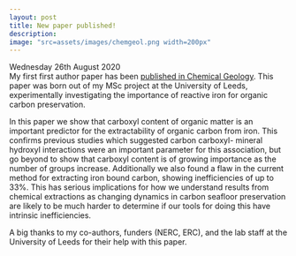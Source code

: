 ```yaml
---
layout: post
title: New paper published!
description: 
image: "src=assets/images/chemgeol.png width=200px"
---
```

Wednesday 26th August 2020 <br>
My first first author paper has been <a href="https://www.sciencedirect.com/science/article/pii/S0009254120303922"> published in Chemical Geology</a>. This paper was born out of my MSc project at the University of Leeds, experimentally investigating the importance of reactive iron for organic carbon preservation. 

In this paper we show that carboxyl content of organic matter is an important predictor for the extractability of organic carbon from iron. This confirms previous studies which suggested carbon carboxyl- mineral hydroxyl interactions were an important parameter for this association, but go beyond to show that carboxyl content is of growing importance as the number of groups increase. Additionally we also found a flaw in the current method for extracting iron bound carbon, showing inefficiencies of up to 33%. This has serious implications for how we understand results from chemical extractions as changing dynamics in carbon seafloor preservation are likely to be much harder to determine if our tools for doing this have intrinsic inefficiencies. 

A big thanks to my co-authors, funders (NERC, ERC), and the lab staff at the University of Leeds for their help with this paper. 

